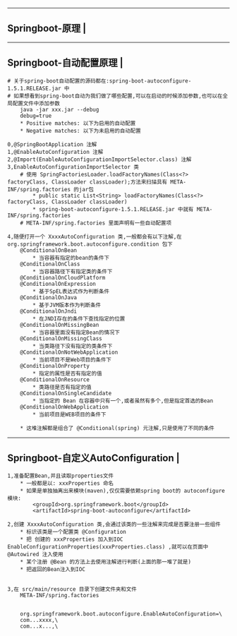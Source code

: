 --------------------------
Springboot-原理				|
--------------------------


--------------------------
Springboot-自动配置原理		|
--------------------------
	# 关于spring-boot自动配置的源码都在:spring-boot-autoconfigure-1.5.1.RELEASE.jar 中
	# 如果想看到spring-boot自动为我们做了哪些配置,可以在启动的时候添加参数,也可以在全局配置文件中添加参数
		java -jar xxx.jar --debug
		debug=true
		* Positive matches: 以下为启用的自动配置
		* Negative matches:	以下为未启用的自动配置
		
	0,@SpringBootApplication 注解
	1,@EnableAutoConfiguration 注解
	2,@Import(EnableAutoConfigurationImportSelector.class) 注解
	3,EnableAutoConfigurationImportSelector 类
		# 使用 SpringFactoriesLoader.loadFactoryNames(Class<?> factoryClass, ClassLoader classLoader);方法来扫描具有 META-INF/spring.factories 的jar包
			* public static List<String> loadFactoryNames(Class<?> factoryClass, ClassLoader classLoader)
			* spring-boot-autoconfigure-1.5.1.RELEASE.jar 中就有 META-INF/spring.factories
		# META-INF/spring.factories 里面声明有一些自动配置项
	
	4,随便打开一个 XxxxAutoConfiguration 类,一般都会有以下注解,在 org.springframework.boot.autoconfigure.condition 包下
		@ConditionalOnBean
			* 当容器有指定的bean的条件下
		@ConditionalOnClass
			* 当容器路径下有指定类的条件下
		@ConditionalOnCloudPlatform
		@ConditionalOnExpression
			* 基于SpEL表达式作为判断条件
		@ConditionalOnJava
			* 基于JVM版本作为判断条件
		@ConditionalOnJndi
			* 在JNDI存在的条件下查找指定的位置
		@ConditionalOnMissingBean
			* 当容器里面没有指定Bean的情况下
		@ConditionalOnMissingClass
			* 当类路径下没有指定的类条件下
		@ConditionalOnNotWebApplication
			* 当前项目不是Web项目的条件下
		@ConditionalOnProperty
			* 指定的属性是否有指定的值
		@ConditionalOnResource
			* 类路径是否有指定的值
		@ConditionalOnSingleCandidate
			* 当指定的 Bean 在容器中只有一个,或者虽然有多个,但是指定首选的Bean
		@ConditionalOnWebApplication
			* 当前项目是WEB项目的条件下

		* 这堆注解都是组合了 @Conditional(spring) 元注解,只是使用了不同的条件
	
--------------------------
Springboot-自定义AutoConfiguration |
--------------------------

	1,准备配置Bean,并且读取properties文件
		* 一般都是以: xxxProperties 命名
		* 如果是单独抽离出来模块(maven),仅仅需要依赖spring boot的 autoconfigure 模块:
			<groupId>org.springframework.boot</groupId>
			<artifactId>spring-boot-autoconfigure</artifactId>

	2,创建 XxxxAutoConfiguration 类,会通过该类的一些注解来完成是否要注册一些组件
		* 标识该类是一个配置类 @Configuration
		* 把 创建的 xxxProperties 加入到IOC EnableConfigurationProperties(xxxProperties.class) ,就可以在页面中 @Autowired 注入使用
		* 某个注册 @Bean 的方法上去使用注解进行判断(上面的那一堆了就是)
		* 把返回的Bean注入到IOC
			
		
	3,在 src/main/resource 目录下创建文件夹和文件
		META-INF/spring.factories


		org.springframework.boot.autoconfigure.EnableAutoConfiguration=\
		com...xxxx,\
		com...x...,\
